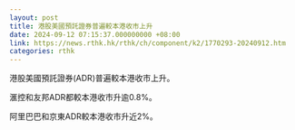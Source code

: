 ```yaml
---
layout: post
title: 港股美國預託證券普遍較本港收市上升
date: 2024-09-12 07:15:37.000000000 +08:00
link: https://news.rthk.hk/rthk/ch/component/k2/1770293-20240912.htm
categories: rthk
---
```


港股美國預託證券(ADR)普遍較本港收市上升。

滙控和友邦ADR都較本港收市升逾0.8%。

阿里巴巴和京東ADR較本港收市升近2%。
